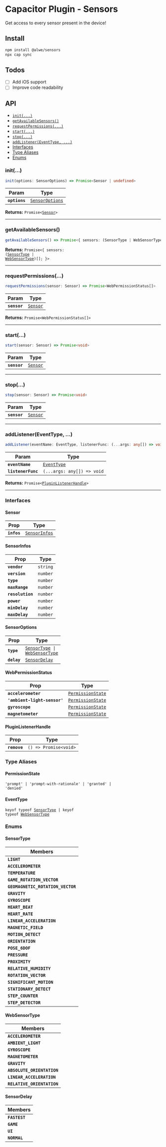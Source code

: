 # Capacitor Plugin - Sensors

Get access to every sensor present in the device!

## Install

```bash
npm install @alwe/sensors
npx cap sync
```

## Todos

- [ ] Add iOS support
- [ ] Improve code readability

## API

<docgen-index>

* [`init(...)`](#init)
* [`getAvailableSensors()`](#getavailablesensors)
* [`requestPermissions(...)`](#requestpermissions)
* [`start(...)`](#start)
* [`stop(...)`](#stop)
* [`addListener(EventType, ...)`](#addlistenereventtype)
* [Interfaces](#interfaces)
* [Type Aliases](#type-aliases)
* [Enums](#enums)

</docgen-index>

<docgen-api>
<!--Update the source file JSDoc comments and rerun docgen to update the docs below-->

### init(...)

```typescript
init(options: SensorOptions) => Promise<Sensor | undefined>
```

| Param         | Type                                                    |
| ------------- | ------------------------------------------------------- |
| **`options`** | <code><a href="#sensoroptions">SensorOptions</a></code> |

**Returns:** <code>Promise&lt;<a href="#sensor">Sensor</a>&gt;</code>

--------------------


### getAvailableSensors()

```typescript
getAvailableSensors() => Promise<{ sensors: (SensorType | WebSensorType)[]; }>
```

**Returns:** <code>Promise&lt;{ sensors: (<a href="#sensortype">SensorType</a> | <a href="#websensortype">WebSensorType</a>)[]; }&gt;</code>

--------------------


### requestPermissions(...)

```typescript
requestPermissions(sensor: Sensor) => Promise<WebPermissionStatus[]>
```

| Param        | Type                                      |
| ------------ | ----------------------------------------- |
| **`sensor`** | <code><a href="#sensor">Sensor</a></code> |

**Returns:** <code>Promise&lt;WebPermissionStatus[]&gt;</code>

--------------------


### start(...)

```typescript
start(sensor: Sensor) => Promise<void>
```

| Param        | Type                                      |
| ------------ | ----------------------------------------- |
| **`sensor`** | <code><a href="#sensor">Sensor</a></code> |

--------------------


### stop(...)

```typescript
stop(sensor: Sensor) => Promise<void>
```

| Param        | Type                                      |
| ------------ | ----------------------------------------- |
| **`sensor`** | <code><a href="#sensor">Sensor</a></code> |

--------------------


### addListener(EventType, ...)

```typescript
addListener(eventName: EventType, listenerFunc: (...args: any[]) => void) => Promise<PluginListenerHandle>
```

| Param              | Type                                            |
| ------------------ | ----------------------------------------------- |
| **`eventName`**    | <code><a href="#eventtype">EventType</a></code> |
| **`listenerFunc`** | <code>(...args: any[]) =&gt; void</code>        |

**Returns:** <code>Promise&lt;<a href="#pluginlistenerhandle">PluginListenerHandle</a>&gt;</code>

--------------------


### Interfaces


#### Sensor

| Prop        | Type                                                |
| ----------- | --------------------------------------------------- |
| **`infos`** | <code><a href="#sensorinfos">SensorInfos</a></code> |


#### SensorInfos

| Prop             | Type                |
| ---------------- | ------------------- |
| **`vendor`**     | <code>string</code> |
| **`version`**    | <code>number</code> |
| **`type`**       | <code>number</code> |
| **`maxRange`**   | <code>number</code> |
| **`resolution`** | <code>number</code> |
| **`power`**      | <code>number</code> |
| **`minDelay`**   | <code>number</code> |
| **`maxDelay`**   | <code>number</code> |


#### SensorOptions

| Prop        | Type                                                                                            |
| ----------- | ----------------------------------------------------------------------------------------------- |
| **`type`**  | <code><a href="#sensortype">SensorType</a> \| <a href="#websensortype">WebSensorType</a></code> |
| **`delay`** | <code><a href="#sensordelay">SensorDelay</a></code>                                             |


#### WebPermissionStatus

| Prop                         | Type                                                        |
| ---------------------------- | ----------------------------------------------------------- |
| **`accelerometer`**          | <code><a href="#permissionstate">PermissionState</a></code> |
| **`'ambient-light-sensor'`** | <code><a href="#permissionstate">PermissionState</a></code> |
| **`gyroscope`**              | <code><a href="#permissionstate">PermissionState</a></code> |
| **`magnetometer`**           | <code><a href="#permissionstate">PermissionState</a></code> |


#### PluginListenerHandle

| Prop         | Type                                      |
| ------------ | ----------------------------------------- |
| **`remove`** | <code>() =&gt; Promise&lt;void&gt;</code> |


### Type Aliases


#### PermissionState

<code>'prompt' | 'prompt-with-rationale' | 'granted' | 'denied'</code>


#### EventType

<code>keyof typeof <a href="#sensortype">SensorType</a> | keyof typeof <a href="#websensortype">WebSensorType</a></code>


### Enums


#### SensorType

| Members                           |
| --------------------------------- |
| **`LIGHT`**                       |
| **`ACCELEROMETER`**               |
| **`TEMPERATURE`**                 |
| **`GAME_ROTATION_VECTOR`**        |
| **`GEOMAGNETIC_ROTATION_VECTOR`** |
| **`GRAVITY`**                     |
| **`GYROSCOPE`**                   |
| **`HEART_BEAT`**                  |
| **`HEART_RATE`**                  |
| **`LINEAR_ACCELERATION`**         |
| **`MAGNETIC_FIELD`**              |
| **`MOTION_DETECT`**               |
| **`ORIENTATION`**                 |
| **`POSE_6DOF`**                   |
| **`PRESSURE`**                    |
| **`PROXIMITY`**                   |
| **`RELATIVE_HUMIDITY`**           |
| **`ROTATION_VECTOR`**             |
| **`SIGNIFICANT_MOTION`**          |
| **`STATIONARY_DETECT`**           |
| **`STEP_COUNTER`**                |
| **`STEP_DETECTOR`**               |


#### WebSensorType

| Members                    |
| -------------------------- |
| **`ACCELEROMETER`**        |
| **`AMBIENT_LIGHT`**        |
| **`GYROSCOPE`**            |
| **`MAGNETOMETER`**         |
| **`GRAVITY`**              |
| **`ABSOLUTE_ORIENTATION`** |
| **`LINEAR_ACCELERATION`**  |
| **`RELATIVE_ORIENTATION`** |


#### SensorDelay

| Members       |
| ------------- |
| **`FASTEST`** |
| **`GAME`**    |
| **`UI`**      |
| **`NORMAL`**  |

</docgen-api>
